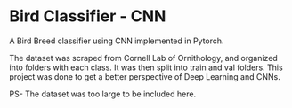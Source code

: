 # Bird Classifier - CNN
 A Bird Breed classifier using CNN implemented in Pytorch.


The dataset was scraped from Cornell Lab of Ornithology, and organized into folders with each class. It was then split into train and val folders. This project was done to get a better perspective of Deep Learning and CNNs. 

PS- The dataset was too large to be included here.
